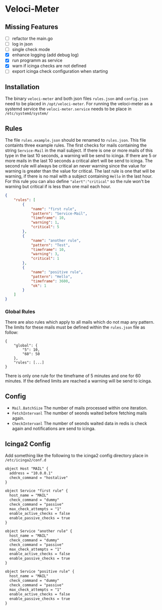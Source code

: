 ﻿# Veloci-Meter

## Missing Features

* [ ] refactor the main.go
* [ ] log in json
* [ ] single check mode
* [x] enhance logging (add debug log)
* [x] run programm as service
* [x] warn if icinga checks are not defined
* [ ] export icinga check configuration when starting

## Installation

The binary `veloci-meter` and both json files `rules.json` and `config.json` need to be placed in `/opt/veloci-meter`.
For running the veloci-meter as a systemd service the `veloci-meter.service` needs to be place in `/etc/systemd/system/`

## Rules

The file `rules.example.json` should be renamed to `rules.json`. 
This file containts three example rules. 
The first checks for mails containing the string `Service-Mail` in the mail subject. 
If there is one or more mails of this type in the last 10 seconds, a warning will be send to icinga.
If there are 5 or more mails in the last 10 seconds a critical alert will be send to icinga. 
The second rule will always be critical an never warning since the value for warning is greater than the value for critical.
The last rule is one that will be warning, if there is no mail with a subject containing `Hello` in the last hour.
For this rule you can also define `"alert":"critical"` so the rule won't be warning but critical if is less than one mail each hour.
```json
{
    "rules": [
        {
            "name": "first rule",
            "pattern": "Service-Mail",
            "timeframe": 10,
            "warning": 1,
            "critical": 5
        },
        {
            "name": "another rule",
            "pattern": "Test",
            "timeframe": 10,
            "warning": 3,
            "critical": 1
        },
        {
            "name": "positive rule",
            "pattern": "Hello",
            "timeframe": 3600,
            "ok": 1
        }
    ]
}
```

### Global Rules

There are also rules which apply to all mails which do not map any pattern.
The limits for these mails must be defined within the `rules.json` file as follow:
```
{
    "global": {
        "5": 10,
        "60": 50
    },
    "rules": [...]
}
```
There is only one rule for the timeframe of 5 minutes and one for 60 minutes. If the defined limits are reached a warning will be send to icinga.

## Config

- `Mail.BatchSize` The number of mails processed within one iteration.
- `FetchIntervanl` The number of seonds waited before fetching mails again.
- `CheckIntervanl` The number of seonds waited data in redis is check again and notifications are send to icinga.

## Icinga2 Config

Add something like the following to the icinga2 config directory place in `/etc/icinga2/conf.d`

```txt
object Host "MAIL" {
  address = "10.0.0.1"
  check_command = "hostalive"
}

object Service "first rule" {
  host_name = "MAIL"
  check_command = "dummy"
  check_command = "passive"
  max_check_attempts = "1"
  enable_active_checks = false
  enable_passive_checks = true
}

object Service "another rule" {
  host_name = "MAIL"
  check_command = "dummy"
  check_command = "passive"
  max_check_attempts = "1"
  enable_active_checks = false
  enable_passive_checks = true
}

object Service "positive rule" {
  host_name = "MAIL"
  check_command = "dummy"
  check_command = "passive"
  max_check_attempts = "1"
  enable_active_checks = false
  enable_passive_checks = true
}
```
